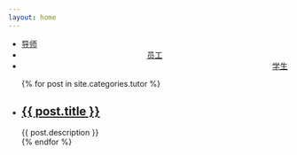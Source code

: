 ```yaml
---
layout: home
---
```

<!--index.md-->
<div class="index-content blog">
    <div class="section">
        <ul class="artical-cate">
            <li class="on"><a href="/"><span>导师</span></a></li>
            <li style="text-align:center"><a href="/worker"><span>员工</span></a></li>
            <li style="text-align:right"><a href="/student"><span>学生</span></a></li>
        </ul>
        <div class="cate-bar">
            <span id="cateBar"></span>
        </div>
        <ul class="artical-list">
        {% for post in site.categories.tutor %}
            <li>
                <h2><a href="{{ post.url }}">{{ post.title }}</a></h2>
                <div class="title-desc">{{ post.description }}</div>
            </li>
        {% endfor %}
        </ul>
    </div>
    <div class="aside">
    </div>
</div>
<!--End index.html-->
